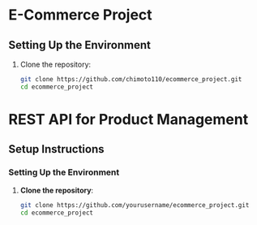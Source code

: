# E-Commerce Project

## Setting Up the Environment

1. Clone the repository:
   ```sh
   git clone https://github.com/chimoto110/ecommerce_project.git
   cd ecommerce_project

# REST API for Product Management

## Setup Instructions

### Setting Up the Environment

1. **Clone the repository**:
   ```sh
   git clone https://github.com/yourusername/ecommerce_project.git
   cd ecommerce_project
